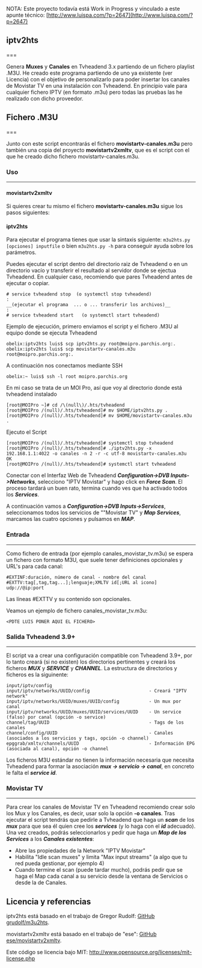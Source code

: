 
NOTA: Este proyecto todavía está Work in Progress y vinculado a este apunte técnico: [http://www.luispa.com/?p=2647](http://www.luispa.com/?p=2647)


## iptv2hts
===


Genera **Muxes** y **Canales** en Tvheadend 3.x partiendo de un fichero playlist .M3U. He creado este programa partiendo de uno ya existente (ver Licencia) con el objetivo de personalizarlo para poder insertar los canales de Movistar TV en una instalación con Tvheadend. En principio vale para cualquier fichero IPTV (en formato .m3u) pero todas las pruebas las he realizado con dicho proveedor. 


## Fichero .M3U
===

Junto con este script encontrarás el fichero **movistartv-canales.m3u** pero también una copia del proyecto **movistartv2xmltv**, que es el script con el que he creado dicho fichero movistartv-canales.m3u.


### Uso
---


#### movistartv2xmltv

Si quieres crear tu mismo el fichero **movistartv-canales.m3u** sigue los pasos siguientes: 


<PENDIENTE>



#### iptv2hts

Para ejecutar el programa tienes que usar la sintaxis siguiente: ``m3u2hts.py [opciones] inputfile`` o bien ``m3u2hts.py -h`` para conseguir ayuda sobre los parámetros. 

Puedes ejecutar el script dentro del directorio raiz de Tvheadend o en un directorio vacío y transferir el resultado al servidor donde se ejectua Tvheadend. En cualquier caso, recomiendo que pares Tvheadend antes de ejecutar o copiar. 

    # service tvheadend stop  (o systemctl stop tvheadend)
    :
    __(ejecutar el programa  ... o ... transferir los archivos)__
    :
    # service tvheadend start   (o systemctl start tvheadend)
    

Ejemplo de ejecución, primero enviamos el script y el fichero .M3U al equipo donde se ejecuta Tvheadend

	obelix:iptv2hts luis$ scp iptv2hts.py root@moipro.parchis.org:.
	obelix:iptv2hts luis$ scp movistartv-canales.m3u root@moipro.parchis.org:.

A continuación nos conectamos mediante SSH

    obelix:~ luis$ ssh -l root moipro.parchis.org

En mi caso se trata de un MOI Pro, así que voy al directorio donde está tvheadend instalado

	[root@MOIPro ~]# cd /\(null\)/.hts/tvheadend
	[root@MOIPro /(null)/.hts/tvheadend]# mv $HOME/iptv2hts.py .
	[root@MOIPro /(null)/.hts/tvheadend]# mv $HOME/movistartv-canales.m3u .

Ejecuto el Script

    [root@MOIPro /(null)/.hts/tvheadend]# systemctl stop tvheadend
    [root@MOIPro /(null)/.hts/tvheadend]# ./iptv2hts.py -x 192.168.1.1:4022 -o canales -n 2 -r -c utf-8 movistartv-canales.m3u
	OK
    [root@MOIPro /(null)/.hts/tvheadend]# systemctl start tvheadend

Conectar con el Interfaz Web de Tvheadend ***Configuration->DVB Inputs->Networks***, selecciono "IPTV Movistar" y hago click en ***Force Scan***. El proceso tardará un buen rato, termina cuando ves que ha activado todos los ***Services***.

A continuación vamos a  ***Configuration->DVB Inputs->Services***, seleccionamos todos los servicios de ""Movistar TV" y ***Map Services***, marcamos las cuatro opciones y pulsamos en ***MAP***. 



### Entrada
---

Como fichero de entrada (por ejemplo canales_movistar_tv.m3u) se espera un fichero con formato M3U, que suele tener definiciones opcionales y URL's para cada canal: 

    #EXTINF:duración, número de canal - nombre del canal
    #EXTTV:tag[,tag,tag...];lenguaje;XMLTV id[;URL al icono]
    udp://@ip:port

Las líneas #EXTTV y su contenido son opcionales. 

Veamos un ejemplo de fichero canales_movistar_tv.m3u:

    <PDTE LUIS PONER AQUI EL FICHERO>
    


### Salida Tvheadend 3.9+
---

El script va a crear una configuración compatible con Tvheadend 3.9+, por lo tanto creará (si no existen) los directorios pertinentes y creará los ficheros ***MUX*** y ***SERVICE*** y ***CHANNEL***. La estructura de directorios y ficheros es la siguinente: 

    input/iptv/config
    input/iptv/networks/UUID/config                      - Creará "IPTV network"
    input/iptv/networks/UUID/muxes/UUID/config           - Un mux por canal
    input/iptv/networks/UUID/muxes/UUID/services/UUID    - Un service (falso) por canal (opción -o service)
    channel/tag/UUID                                     - Tags de los canales
    channel/config/UUID                                  - Canales (asociados a los servicios y tags, opción -o channel)
    epggrab/xmltv/channels/UUID                          - Información EPG (asociada al canal), opción -o channel
    

Los ficheros M3U estándar no tienen la información necesaria que necesita Tvheadend para formar la asociación ***mux -> servicio -> canal***, en concreto le falta el ***service id***. 


### Movistar TV
---

Para crear los canales de Movistar TV en Tvheadend recomiendo crear solo los Mux y los Canales, es decir, usar solo la opción **-o canales**. Tras ejecutar el script tendrás que pedirle a Tvheadend que haga un ***scan*** de los ***mux*** para que sea él quien cree los ***services*** (y lo haga con el ***id*** adecuado). Una vez creados, podrás seleccionarlos y pedir que haga un ***Map de los Services*** a los ***Canales existentes***: 

 * Abre las propiedades de la Network "IPTV Movistar"
 * Habilita "Idle scan muxes" y limita "Max input streams" (a algo que tu red pueda gestionar, por ejemplo 4)
 * Cuando termine el scan (puede tardar mucho), podrás pedir que se haga el Map
  cada canal a su servicio desde la ventana de Servicios o desde la de Canales. 
 

Licencia y referencias
--------

iptv2hts está basado en el trabajo de Gregor Rudolf: [GitHub grudolf/m3u2hts](https://github.com/grudolf/m3u2hts). 

movistartv2xmltv está basado en el trabajo de "ese": [GitHub ese/movistartv2xmltv](https://github.com/ese/movistartv2xmltv). 

Este código se licencia bajo MIT: http://www.opensource.org/licenses/mit-license.php

